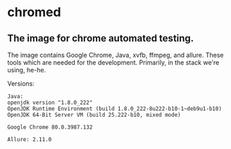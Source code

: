 # chromed

## The image for chrome automated testing.

The image contains Google Chrome, Java, xvfb, ffmpeg, and allure.
These tools which are needed for the development.
Primarily, in the stack we're using, he-he.

Versions:
```
Java:
openjdk version "1.8.0_222"
OpenJDK Runtime Environment (build 1.8.0_222-8u222-b10-1~deb9u1-b10)
OpenJDK 64-Bit Server VM (build 25.222-b10, mixed mode)

Google Chrome 80.0.3987.132

Allure: 2.11.0
```
